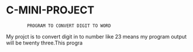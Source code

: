 # C-MINI-PROJECT
            PROGRAM TO CONVERT DIGIT TO WORD
My projct is to convert digit in to number like 23 means my program output will be twenty three.This progra
